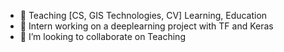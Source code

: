 - 👀 Teaching [CS, GIS Technologies, CV] Learning, Education
- 🌱 Intern working on a deeplearning project with TF and Keras
- 💞️ I’m looking to collaborate on Teaching
